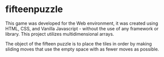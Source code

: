 # fifteenpuzzle

This game was developed for the Web environment, it was created using HTML, CSS, and Vanilla Javascript - without the use of any framework or library.
This project utilizes multidimensional arrays.

The object of the fifteen puzzle is to place the tiles in order by making sliding moves that use the empty space with as fewer moves as possible.
